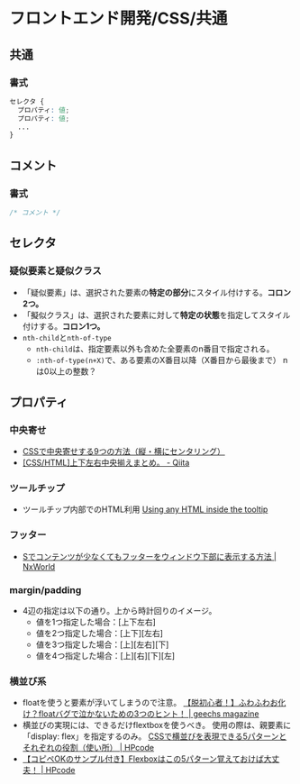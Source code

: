 # フロントエンド開発/CSS/共通

## 共通

### 書式

```css
セレクタ {
  プロパティ: 値;
  プロパティ: 値;
  ...
}
```

## コメント

### 書式

```css
/* コメント */
```

## セレクタ

### 疑似要素と疑似クラス

- 「疑似要素」は、選択された要素の**特定の部分**にスタイル付けする。**コロン2つ。**
- 「擬似クラス」は、選択された要素に対して**特定の状態**を指定してスタイル付けする。**コロン1つ。**
- `nth-child`と`nth-of-type`
  - `nth-child`は、指定要素以外も含めた全要素のn番目で指定される。
  - `:nth-of-type(n+X)`で、ある要素のX番目以降（X番目から最後まで）
    nは0以上の整数？

## プロパティ

### 中央寄せ

- [CSSで中央寄せする9つの方法（縦・横にセンタリング）](https://saruwakakun.com/html-css/basic/centering)
- [[CSS/HTML]上下左右中央揃えまとめ。 - Qiita](https://qiita.com/super-mana-chan/items/0d35a0b9ac1bf97593c8)

### ツールチップ

- ツールチップ内部でのHTML利用
  [Using any HTML inside the tooltip](http://memopad.bitter.jp/web/jQuery/jQueryTools/demos/tooltip/any-html.html)

### フッター

- [Sでコンテンツが少なくてもフッターをウィンドウ下部に表示する方法 | NxWorld](https://www.nxworld.net/tips/css-sticky-footer.html)

### margin/padding

- 4辺の指定は以下の通り。上から時計回りのイメージ。
  - 値を1つ指定した場合：[上下左右]
  - 値を2つ指定した場合：[上下][左右]
  - 値を3つ指定した場合：[上][左右][下]
  - 値を4つ指定した場合：[上][右][下][左]

### 横並び系

- floatを使うと要素が浮いてしまうので注意。
  [【脱初心者！】ふわふわお化け？floatバグで泣かないための3つのヒント！ | geechs magazine](https://geechs-magazine.com/tag/lifehack/20161005_1)
- 横並びの実現には、できるだけflextboxを使うべき。
  使用の際は、親要素に「display: flex」を指定するのみ。
  [CSSで横並びを表現できる5パターンとそれぞれの役割（使い所） | HPcode](https://haniwaman.com/side-by-side/)
- [【コピペOKのサンプル付き】Flexboxはこの5パターン覚えておけば大丈夫！ | HPcode](https://haniwaman.com/flexbox/)
